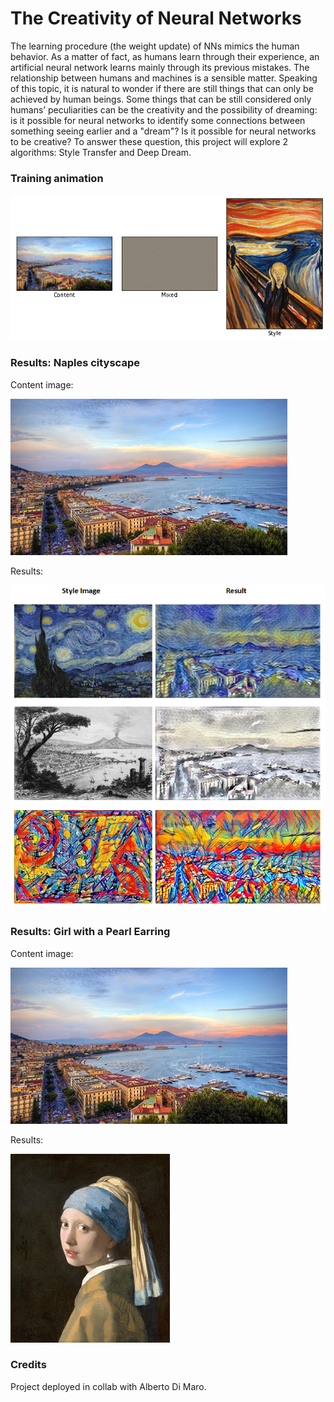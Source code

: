 # The Creativity of Neural Networks

The learning procedure (the weight update) of NNs mimics the human behavior. As a matter of fact, as humans learn through their experience, an artificial neural network learns mainly through its previous mistakes. The relationship between humans and machines is a sensible matter. Speaking of this topic, it is natural to wonder if there are still things that can only be achieved by human beings. Some things that can be still considered only humans’ peculiarities can be the creativity and the possibility of dreaming: is it possible for neural networks to identify some connections between something seeing earlier and a "dream"? Is it possible for neural networks to be creative?
To answer these question, this project will explore 2 algorithms: Style Transfer and Deep Dream.

### Training animation
![training](/images/training.gif)

### Results: Naples cityscape
Content image:

![content_nap](/images/content_naples_landscape.jfif)

Results:

![results_nap](/images/naples_landscape.png)

### Results: Girl with a Pearl Earring
Content image:

![content_nap](/images/content_naples_landscape.jfif)

Results:

![results_nap](/images/content_portrait.jfif)

### Credits
Project deployed in collab with Alberto Di Maro.
